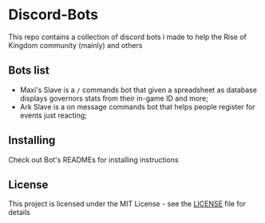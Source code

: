 # Discord-Bots 

This repo contains a collection of discord bots i made to help the Rise of Kingdom community (mainly) and others

## Bots list

- Maxi's Slave is a `/` commands bot that given a spreadsheet as database displays governors stats from their in-game ID and more;
- Ark Slave is a on message commands bot that helps people register for events just reacting;

## Installing

Check out Bot's READMEs for installing instructions

## License

This project is licensed under the MIT License - see the [LICENSE](https://github.com/Altaro97/Discord-Bots/blob/main/LICENSE) file for details
